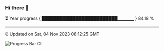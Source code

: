 ### Hi there 👋

⏳ Year progress { █████████████████████████▁▁▁▁▁ } 84.18 %

---

⏰ Updated on Sat, 04 Nov 2023 06:12:25 GMT

![Progress Bar CI](https://github.com/liununu/liununu/workflows/Progress%20Bar%20CI/badge.svg)
